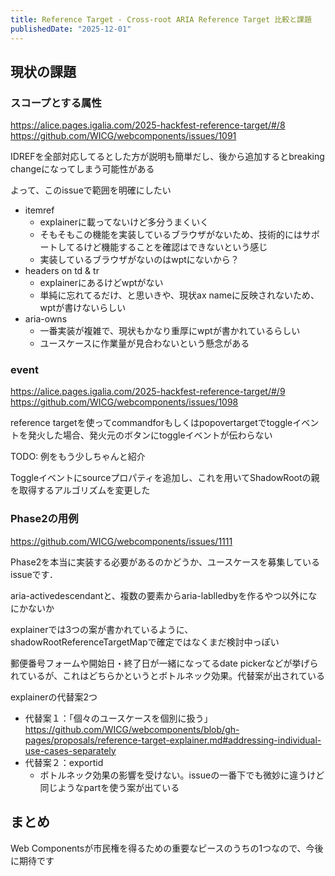 ```yaml
---
title: Reference Target - Cross-root ARIA Reference Target 比較と課題
publishedDate: "2025-12-01"
---
```


## 現状の課題

### スコープとする属性

https://alice.pages.igalia.com/2025-hackfest-reference-target/#/8
https://github.com/WICG/webcomponents/issues/1091

IDREFを全部対応してるとした方が説明も簡単だし、後から追加するとbreaking changeになってしまう可能性がある

よって、このissueで範囲を明確にしたい

- itemref
  - explainerに載ってないけど多分うまくいく
  - そもそもこの機能を実装しているブラウザがないため、技術的にはサポートしてるけど機能することを確認はできないという感じ
  - 実装しているブラウザがないのはwptにないから？
- headers on td & tr
  - explainerにあるけどwptがない
  - 単純に忘れてるだけ、と思いきや、現状ax nameに反映されないため、wptが書けないらしい
- aria-owns
  - 一番実装が複雑で、現状もかなり重厚にwptが書かれているらしい
  - ユースケースに作業量が見合わないという懸念がある

### event

https://alice.pages.igalia.com/2025-hackfest-reference-target/#/9
https://github.com/WICG/webcomponents/issues/1098

reference targetを使ってcommandforもしくはpopovertargetでtoggleイベントを発火した場合、発火元のボタンにtoggleイベントが伝わらない

TODO: 例をもう少しちゃんと紹介

Toggleイベントにsourceプロパティを追加し、これを用いてShadowRootの親を取得するアルゴリズムを変更した

### Phase2の用例

https://github.com/WICG/webcomponents/issues/1111

Phase2を本当に実装する必要があるのかどうか、ユースケースを募集しているissueです．

aria-activedescendantと、複数の要素からaria-lablledbyを作るやつ以外になにかないか

explainerでは3つの案が書かれているように、shadowRootReferenceTargetMapで確定ではなくまだ検討中っぽい

郵便番号フォームや開始日・終了日が一緒になってるdate pickerなどが挙げられているが、これはどちらかというとボトルネック効果。代替案が出されている

explainerの代替案2つ

- 代替案１：「個々のユースケースを個別に扱う」
  https://github.com/WICG/webcomponents/blob/gh-pages/proposals/reference-target-explainer.md#addressing-individual-use-cases-separately
- 代替案２：exportid
  - ボトルネック効果の影響を受けない。issueの一番下でも微妙に違うけど同じようなpartを使う案が出ている

## まとめ

Web Componentsが市民権を得るための重要なピースのうちの1つなので、今後に期待です
